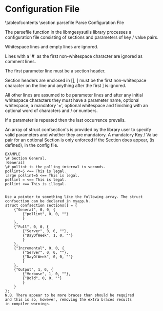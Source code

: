 Configuration File
==================
\tableofcontents
\section parsefile Parse Configuration File

The parsefile function in the libmgesysutils library processes a configuration
file consisting of sections and parameters of key / value pairs.

Whitespace lines and empty lines are ignored.

Lines with a '#' as the first non-whitespace character are ignored as comment
lines.

The first parameter line must be a section header.

Section headers are enclosed in [], [ must be the first non-whitespace character
on the line and anything after the first ] is ignored.

All other lines are assumed to be parameter lines and after any initial
whitespace characters they must have a parameter name, optional whitespace, a
mandatory '=', optional whitespace and finishing with an optional word of
characters and / or numbers.

If a parameter is repeated then the last occurrence prevails.

An array of struct confsection's is provided by the library user to specify
valid parameters and whether they are mandatory. A mandatory Key / Value pair
for an optional Section is only enforced if the Section does appear, (is
defined), in the config file.

    EXAMPLE
	\# Section General.
	[General]
	\# pollint is the polling interval in seconds.
	pollint=5 <== This is legal.
	large pollint=5 <== This is legal.
	pollint = <== This is legal.
	pollint	<== This is illegal.


	Use a pointer to something like the following array. The struct
	confsection can be declared in myapp.h.
	struct confsection sections[] = {
		{"General", 0, 0, {
			{"pollint", 0, 0, ""}
			}
		},
		{"Full", 0, 0, {
			{"Server", 0, 0, ""},
			{"DayOfWeek", 1, 0, ""}
			}
		},
		{"Incremental", 0, 0, {
			{"Server", 0, 0, ""},
			{"DayOfWeek", 0, 0, ""}
			}
		},
		{"Output", 1, 0, {
			{"Verbose", 1, 0, ""},
			{"Bold", 0, 0, ""}
			}
		}
	};
	N.B. There appear to be more braces than should be required
	and this is so, however, removing the extra braces results
	in compiler warnings.
